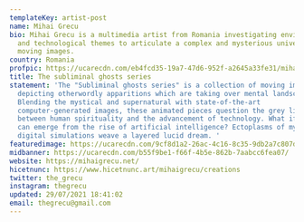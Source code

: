 ```yaml
---
templateKey: artist-post
name: Mihai Grecu
bio: Mihai Grecu is a multimedia artist from Romania investigating environmental
  and technological themes to articulate a complex and mysterious universe of
  moving images.
country: Romania
profpic: https://ucarecdn.com/eb4fcd35-19a7-47d6-952f-a2645a33fe31/mihai_500c.gif
title: The subliminal ghosts series
statement: 'The "Subliminal ghosts series" is a collection of moving images
  depicting otherwordly apparitions which are taking over mental landscapes.
  Blending the mystical and supernatural with state-of-the-art
  computer-generated images, these animated pieces question the grey line
  between human spirituality and the advancement of technology. What if ghosts
  can emerge from the rise of artificial intelligence? Ectoplasms of mysterious
  digital simulations weave a layered lucid dream. '
featuredimage: https://ucarecdn.com/9cf8d1a2-26ac-4c16-8c35-9db2a7c807da/
midbanner: https://ucarecdn.com/b55f9be1-f66f-4b5e-862b-7aabcc6fea07/
website: https://mihaigrecu.net/
hicetnunc: https://www.hicetnunc.art/mihaigrecu/creations
twitter: the_grecu
instagram: thegrecu
updated: 29/07/2021 18:41:02
email: thegrecu@gmail.com
---
```

